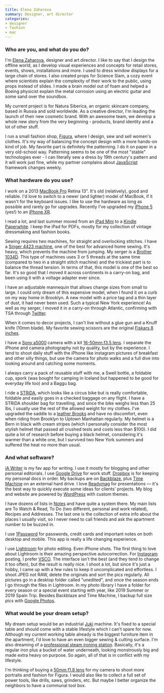 ```yaml
---
title: Elena Zaharova
summary: Designer, art director 
categories:
- designer 
- fashion
- mac
---
```


### Who are you, and what do you do?

I'm [Elena Zaharova](http://elenazaharova.com/ "Elena's website."), designer and art director. I like to say that I design the offline world, as I develop visual experiences and concepts for retail stores, events, shows, installations and more. I used to dress window displays for a large chain of stores. I also created props for Science Slam, a cozy event where scientists explain the complexity of their work to the public, using props instead of slides. I made a brain model out of foam and helped a Boeing physicist explain the metal corrosion using an electric guitar and some sand over the soundbox.   

My current project is for Natura Siberica, an organic skincare company, based in Russia and sold worldwide. As a creative director, I'm leading the launch of their new cosmetic brand. With an awesome team, we develop a whole new story from the very beginning - products, brand identity and a lot of other stuff.

I run a small fashion shop, [Figura](https://figura.co/ "Elena's fashion shop."), where I design, sew and sell women's clothes. It's my way of balancing the concept design with a more hands-on kind of job. My favorite part is definitely the patterning. I do it on paper in a very old-school way. Patterning seems to be one of the most "stable" technologies ever - I can literally sew a dress by 19th century's pattern and it will work just fine, while my partner complains about [JavaScript][] framework changes weekly.

### What hardware do you use?

I work on a 2013 [MacBook Pro][macbook-pro] Retina 13". It's old (relatively), good and reliable. I'd love to switch to a newer (and lighter) model of MacBook, if it wasn't for the keyboard issues. I like to use the hardware as long as possible and rarely go for upgrades. Recently I've upgraded my [iPhone 5][iphone-5] (yes!) to an [iPhone XR][iphone-xr].

I read a lot, and last summer moved from an [iPad Mini][ipad-mini] to a [Kindle Paperwhite][kindle-paperwhite]. I keep the iPad for PDFs, mostly for my collection of vintage dressmaking and fashion books. 

Sewing requires two machines, for straight and overlocking stitches. I have a [Singer 4423 machine][heavy-duty-4423], one of the best for advanced home sewing. It's heavy, which prevents the machine from jumping. My serger is a [Brother 1034D][1034d]. This type of machines uses 3 or 5 threads at the same time (compared to two in a straight stitch machine) and the trickiest part is to balance the thread tension. In terms of that, this model is one of the best so far. It's so good that I moved it across continents in a carry-on bag, and been using it with a voltage adapter ever since.

I have an adjustable mannequin that allows change sizes from small to large. I could only dream of this expensive model, when I found it on a curb on my way home in Brooklyn. A new model with a price tag and a thin layer of dust, it had never been used. Such a typical New York experience! As well as my serger, I moved it in a carry-on through Atlantic, confirming with TSA through [Twitter](http://blog.elenazaharova.com/wp-content/uploads/sites/2/2019/02/screencapture-twitter-AskTSA-status-1048005190903726080-2018-10-09-18_24_30-2000x1622.jpg "A screenshot of Elena's Twitter conversation with the TSA.").

When it comes to decor projects, I can't live without a glue gun and a Knuff knife (10mm blade). My favorite sewing scissors are the original [Fiskars 8 inches][designer-scissors-8-inches]. 

I have a [Sony a5000](a5000) camera with a kit [16-50mm f3.5 lens][e-pz-16-50mm-f35-56-oss]. I separate the iPhone and camera photography not by quality, but by the experience. I tend to shoot daily stuff with the iPhone like instagram pictures of breakfast and other silly things, but use the camera for photo walks and a full dive into looking around and catching some moments.

I always carry a pack of reusable stuff with me, a Swell bottle, a foldable cup, spork (was bought for camping in Iceland but happened to be good for everyday life too) and a Baggu bag.

I ride a [STRiDA][strida-lt], which looks like a circus bike but is really comfortable, foldable and easily goes in a checked baggage on any flight. I have a STRiDA shoulder bag for travelling, and since the bike weighs less than 25 lbs, I usually use the rest of the allowed weight for my clothes. I've upgraded the saddle to a [leather Brooks][b17-imperial] and have no discomfort, even when riding from Brooklyn to Uptown Manhattan regularly. My helmet is a Bern in black with cream stripes (which I personally consider the most stylish helmet that passed all crushed tests and costs less than $100). I did quite a lot of research before buying a black helmet, considering it's warmer than a white one, but I survived two New York summers and suffered the heat no more than usual.

### And what software?

[iA Writer][ia-writer] is my fav app for writing. I use it mostly for blogging and other personal editorials. I use [Google Drive][google-drive] for work stuff. [Dropbox][] is for keeping my personal docs in order. My backups are on [Backblaze][], plus [Time Machine][time-machine] on an external hard drive. I love [Readymag][] for presentations — it's the best way to quickly execute some ideas for clients' projects. My blog and website are powered by [WordPress][] with custom themes.

I have dozens of lists in [Notes][] and have quite a system there. My main lists are To Watch & Read, To Do (two different, personal and work related), Recipes and Addresses. The last one is the collection of extra info about the places I usually visit, so I never need to call friends and ask the apartment number to be buzzed in. 

I use [1Password][] for passwords, credit cards and important notes on both desktop and mobile. This app is really a life changing experience. 

I use [Lightroom][] for photo editing. Even iPhone shots. The first thing to love about Lightroom is their amazing perspective autocorrection. For [Instagram][] posting, I prefer [VSCO][vsco-cam-ios]. The interface isn't the best (and they tend to change it too often), but the result is really nice. I shoot a lot, but since it's just a hobby, I came up with a few rules to keep it uncomplicated and effortless. I shoot JPEG not RAW, delete the originals and sort the pics regularly. All pictures go in a desktop folder called "unedited", and once the season ends I go through the files in Lightroom. In my photo library I have a folder for every season or a special event starting with year, like 2019 Summer or 2019 Spain Trip. Besides Backblaze and Time Machine, I backup full size pics with [Google Photos][google-photos].  

### What would be your dream setup?

My dream setup would be an industrial [Juki][ddl-8700] machine. It's fixed to a special table and should come with a stable lifestyle which I can't spare for now. Although my current working table already is the biggest furniture item in the apartment, I'd love to have an even bigger sewing & cutting surface. I'm also dreaming of a [professional steam ironing station][4000is]. Basically, it's a regular iron plus a bucket of water underneath, looking monstrously big and made extra heavy on purpose. So again, all of that is in conflict with my lifestyle.

I'm thinking of buying a [50mm f1.8 lens][fe-50mm-f1.8] for my camera to shoot more portraits and fashion for Figura. I would also like to collect a full set of power tools, like drills, saws, grinders, etc. But maybe I better organize the neighbors to have a communal tool box.

[1034d]: https://www.brother-usa.com/homesewing/ModelDetail.aspx?ProductID=1034D "A sewing machine."
[4000is]: https://reliablecorporation.com/products/4000is-pro-iron-station "An industrial clothes iron."
[b17-imperial]: https://www.brooksengland.com/en_us/b17-imperial-3.html "A bike saddle."
[ddl-8700]: https://www.sewingmachinesplus.com/sewing-machines-industrial-juki-ddl8700.php "An industrial sewing machine."
[designer-scissors-8-inches]: https://www2.fiskars.com/Products/Crafting-and-Sewing/Scissors-and-Shears/Designer-Scissors-8-inch "A pair of scissors."
[e-pz-16-50mm-f35-56-oss]: https://www.sony.com/electronics/camera-lenses/selp1650 "A camera lens."
[fe-50mm-f1.8]: https://www.sony.com/electronics/camera-lenses/sel50f18f "A camera lens."
[heavy-duty-4423]: https://www.singer.com/heavy-duty-4423-sewing-machine "A heavy duty sewing machine."
[ipad-mini]: https://www.apple.com/ipad-mini/ "A 7.9 inch tablet device."
[iphone-5]: https://en.wikipedia.org/wiki/IPhone_5 "A smartphone."
[iphone-xr]: https://en.wikipedia.org/wiki/IPhone_XR "A 6 inch smartphone."
[kindle-paperwhite]: https://www.amazon.com/Kindle-Paperwhite-Touch-light/dp/B007OZNZG0 "An e-book reader with a book-like screen."
[macbook-pro]: https://www.apple.com/macbook-pro/ "A laptop."
[strida-lt]: https://www.strida.com/ "A foldable bike."
[1password]: https://1password.com "Password management software for Mac OS X."
[backblaze]: https://www.backblaze.com/cloud-backup.html "Online backup."
[dropbox]: https://www.dropbox.com/ "Online syncing and storage."
[google-drive]: https://drive.google.com/ "A cloud storage service."
[google-photos]: https://photos.google.com/ "A photo sharing service."
[ia-writer]: https://ia.net/writer/updates/ia-writer-for-mac "A full-screen writing tool for the Mac."
[instagram]: https://www.instagram.com/ "A photo sharing service."
[javascript]: https://en.wikipedia.org/wiki/JavaScript "An interpreted scripting language."
[lightroom]: https://www.adobe.com/products/photoshop-lightroom.html "Photo management and editing software."
[notes]: https://en.wikipedia.org/wiki/Notes_(Apple) "A note-taking application included with Mac OS X."
[readymag]: https://readymag.com/ "A web-based design tool."
[time-machine]: https://en.wikipedia.org/wiki/Time_Machine_(Mac_OS) "Backup software for the masses, included with Mac OS X 10.5."
[vsco-cam-ios]: https://itunes.apple.com/app/vsco-cam/id588013838 "A camera app."
[wordpress]: https://wordpress.com/ "Weblog publishing software."

